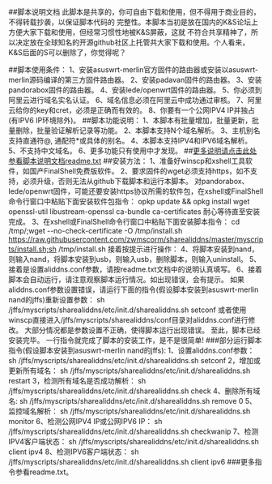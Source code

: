 ##脚本说明文档
       此脚本是共享的，你可自由下载和使用，但不得用于商业目的，不得转载抄袭，以保证脚本代码的
    完整性。本脚本当初是放在国内的K&S论坛上方便大家下载和使用，但经常习惯性地被K&S屏蔽，这就
    不符合共享精神了，所以决定放在全球知名的开源github社区上托管共大家下载和使用。个人看来，
    K&S后面的S可以删除了，你觉得呢？

##脚本使用条件：
        1、安装asuswrt-merlin官方固件的路由器或安装以asuswrt-merlin源码编译的第三方固件路由器。
        2、安装padavan固件的路由器。
        3、安装pandorabox固件的路由器。
        4、安装lede/openwrt固件的路由器。
        5、你必须到阿里云进行域名实名认证。
        6、域名信息必须在阿里云中成功通过审核。
        7、阿里云给你的key和cret，必须是正确而有效的。
        8、你要有一个公网IPV4 IP并独占(有IPV6 IP环境除外)。
##脚本功能说明：
        1、本脚本有批量增加，批量更新，批量删除，批量验证解析记录等功能。
        2、本脚本支持N个域名解析。
        3、主机别名支持直通符@, 通配符*或具体的别名。
        4、本脚本支持IPV4和IPV6域名解析。
        5、不支持中文域名。
        6、更多功能只有使用中才发现。 
##[更多说明请点击此处参看脚本说明文档readme.txt](https://github.com/zwmscorm/sharealiddns/blob/master/myscripts/sharealiddns/readme/readme.txt)
##安装方法：
        1、准备好winscp和xshell工具软件，如国产FinalShell免费版软件。
        2、要求固件的wget必须支持https，如不支持，必须升级，否则无法从github下载脚本和运行本脚本。 
           对pandorabox、lede/openwrt固件，可能还要安装https协议所需的软件包，在xshell或FinalShell
           命令行窗口中粘贴下面安装软件包指令：
           opkp update && opkg install wget openssl-util libustream-openssl ca-bundle ca-certificates
           耐心等待直至安装完成。
        3、在xshell或FinalShell命令行窗口中粘贴下面安装脚本指令：
           cd /tmp/;wget --no-check-certificate -O /tmp/install.sh https://raw.githubusercontent.com/zwmscorm/sharealiddns/master/myscripts/install.sh;sh /tmp/install.sh
           接着按提示进行操作：
        4、将脚本安装到nand，则输入nand，将脚本安装到usb，则输入usb，删除脚本，则输入uninstall。
        5、接着是设置aliddns.conf参数，请按readme.txt文档中的说明认真填写。
        6、接着脚本会自动运行，请注意观察脚本运行情况。如出现错误，会有提示。
           如果aliddns.conf参数设置错误，请运行下面的指令(假设脚本安装到asuswrt-merlin nand的jffs)重新设置参数：
           sh /jffs/myscripts/sharealiddns/etc/init.d/sharealiddns.sh setconf
           或者使用winscp直接进入/jffs/myscripts/sharealiddns/conf目录对aliddns.conf进行修改。
           大部分情况都是参数设置不正确，使得脚本运行出现错误。
           至此，脚本已经安装完毕。
           一行指令就完成了脚本的安装工作，是不是很简单!
###部分运行脚本指令(假设脚本安装到asuswrt-merlin nand的jffs):
        1、设置aliddns.conf参数：
           sh /jffs/myscripts/sharealiddns/etc/init.d/sharealiddns.sh setconf
        2，增加或更新所有域名：
           sh /jffs/myscripts/sharealiddns/etc/init.d/sharealiddns.sh restart
        3，检测所有域名是否成功解析：
           sh /jffs/myscripts/sharealiddns/etc/init.d/sharealiddns.sh check
        4、删除所有域名:
           sh /jffs/myscripts/sharealiddns/etc/init.d/sharealiddns.sh remove 0
        5、监控域名解析：
           sh /jffs/myscripts/sharealiddns/etc/init.d/sharealiddns.sh monitor
        6、检测公网IPV4 IP或公网IPV6 IP：
           sh /jffs/myscripts/sharealiddns/etc/init.d/sharealiddns.sh checkwanip
        7、检测IPV4客户端状态：
           sh /jffs/myscripts/sharealiddns/etc/init.d/sharealiddns.sh client ipv4
        8、检测IPV6客户端状态：
        sh /jffs/myscripts/sharealiddns/etc/init.d/sharealiddns.sh client ipv6
###更多指令参看readme.txt。



